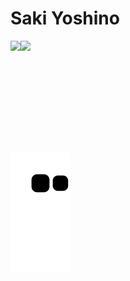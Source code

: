 # Saki Yoshino
<div style="display:flex;">
 <img height="180em" src="https://github-readme-stats.vercel.app/api?username=SakiYoshino15&show_icons=true&title_color=5A9FE1&icon_color=ADA0D7&bg_color=DEG,fde2e4,fad2e1,DDD6F3,fff1e6&text_color=F389C5&border_color=EF8FDC"/>
 <img height="180em" src="https://github-readme-stats.vercel.app/api/top-langs/?username=SakiYoshino15&layout=compact&title_color=5A9FE1&icon_color=ADA0D7&bg_color=DEG,fde2e4,fad2e1,DDD6F3,fff1e6&text_color=F389C5&border_color=EF8FDC"/>
</div>

<div>
  <img src="https://github.com/SakiYoshino15/SakiYoshino15/blob/output/github-contribution-grid-snake.svg"/>
</div>
